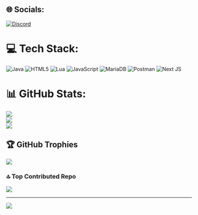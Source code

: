 ## 🌐 Socials:
[![Discord](https://img.shields.io/badge/Discord-%237289DA.svg?logo=discord&logoColor=white)](https://discord.gg/https://discord.gg/3VT7fVAJ2N) 

# 💻 Tech Stack:
![Java](https://img.shields.io/badge/java-%23ED8B00.svg?style=flat&logo=openjdk&logoColor=white) ![HTML5](https://img.shields.io/badge/html5-%23E34F26.svg?style=flat&logo=html5&logoColor=white) ![Lua](https://img.shields.io/badge/lua-%232C2D72.svg?style=flat&logo=lua&logoColor=white) ![JavaScript](https://img.shields.io/badge/javascript-%23323330.svg?style=flat&logo=javascript&logoColor=%23F7DF1E) ![MariaDB](https://img.shields.io/badge/MariaDB-003545?style=flat&logo=mariadb&logoColor=white) ![Postman](https://img.shields.io/badge/Postman-FF6C37?style=flat&logo=postman&logoColor=white) ![Next JS](https://img.shields.io/badge/Next-black?style=flat&logo=next.js&logoColor=white)
# 📊 GitHub Stats:
![](https://github-readme-stats.vercel.app/api?username=azaraunknown&theme=calm_pink&hide_border=false&include_all_commits=true&count_private=true)<br/>
![](https://github-readme-streak-stats.herokuapp.com/?user=azaraunknown&theme=calm_pink&hide_border=false)<br/>
![](https://github-readme-stats.vercel.app/api/top-langs/?username=azaraunknown&theme=calm_pink&hide_border=false&include_all_commits=true&count_private=true&layout=compact)

## 🏆 GitHub Trophies
![](https://github-profile-trophy.vercel.app/?username=azaraunknown&theme=midnight-purple&no-frame=false&no-bg=true&margin-w=4)

### 🔝 Top Contributed Repo
![](https://github-contributor-stats.vercel.app/api?username=azaraunknown&limit=5&theme=dark&combine_all_yearly_contributions=true)

---
[![](https://visitcount.itsvg.in/api?id=azaraunknown&icon=0&color=0)](https://visitcount.itsvg.in)
